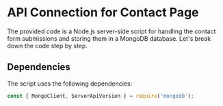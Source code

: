 # API Connection for Contact Page

The provided code is a Node.js server-side script for handling the contact form submissions and storing them in a MongoDB database. Let's break down the code step by step.

## Dependencies

The script uses the following dependencies:

```javascript
const { MongoClient, ServerApiVersion } = require('mongodb');

